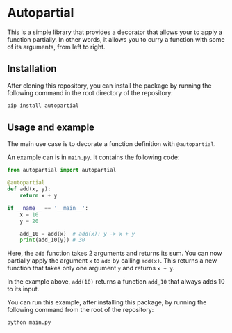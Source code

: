 # Autopartial

This is a simple library that provides a decorator that allows your to apply a function partially. In other words, it allows you to curry a function with some of its arguments, from left to right.

## Installation
After cloning this repository, you can install the package by running the following command in the root directory of the repository:
```bash
pip install autopartial
```

## Usage and example
The main use case is to decorate a function definition with `@autopartial`.

An example can is in `main.py`. It contains the following code:
```python
from autopartial import autopartial

@autopartial
def add(x, y):
	return x + y

if __name__ == '__main__':
	x = 10
	y = 20

	add_10 = add(x)	 # add(x): y -> x + y
	print(add_10(y)) # 30
```

Here, the `add` function takes 2 arguments and returns its sum. You can now partially apply the argument `x` to `add` by calling `add(x)`. This returns a new function that takes only one argument `y` and returns  `x + y`.

In the example above, `add(10)` returns a function `add_10` that always adds 10 to its input.

You can run this example, after installing this package, by running the following command from the root of the repository:
```bash
python main.py
```
